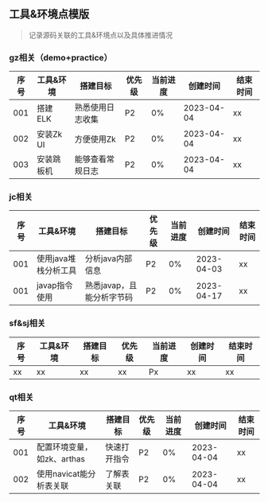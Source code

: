 ## 工具&环境点模版
> 记录源码关联的工具&环境点以及具体推进情况

### gz相关（demo+practice）
| 序号  | 工具&环境   | 搭建目标     | 优先级 | 当前进度 | 创建时间       | 结束时间 |
|-----|---------|----------|-----|------|------------|------|
| 001 | 搭建ELK   | 熟悉使用日志收集 | P2  | 0%   | 2023-04-04 | xx   |
| 002 | 安装Zk UI | 方便使用Zk   | P2  | 0%   | 2023-04-04 | xx   |
| 003 | 安装跳板机   | 能够查看常规日志 | P2  | 0%   | 2023-04-04 | xx   |

### jc相关
| 序号  | 工具&环境        | 搭建目标            | 优先级 | 当前进度 | 创建时间       | 结束时间 |
|-----|--------------|-----------------|-----|------|------------|------|
| 001 | 使用java堆栈分析工具 | 分析java内部信息      | P2  | 0%   | 2023-04-03 | xx   |
| 001 | javap指令使用    | 熟悉javap，且能分析字节码 | P2  | 0%   | 2023-04-17 | xx   |

### sf&sj相关
| 序号  | 工具&环境 | 搭建目标 | 优先级 | 当前进度 | 创建时间 | 结束时间 |
|-----|-------|------|-----|------|------|------|
| xx  | xx    | xx   | xx  | Px   | xx   | xx   |

### qt相关
| 序号  | 工具&环境             | 搭建目标   | 优先级 | 当前进度 | 创建时间       | 结束时间 |
|-----|-------------------|--------|-----|------|------------|------|
| 001 | 配置环境变量，如zk、arthas | 快速打开指令 | P2  | 0%   | 2023-04-04 | xx   |
| 002 | 使用navicat能分析表关联   | 了解表关联  | P2  | 0%   | 2023-04-04 | xx   |
